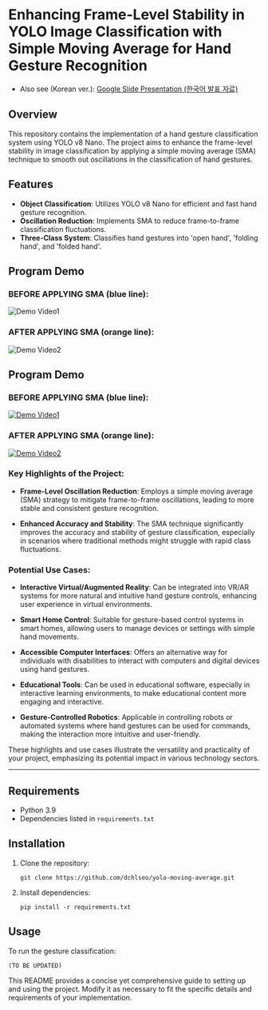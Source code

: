 # Enhancing Frame-Level Stability in YOLO Image Classification with Simple Moving Average for Hand Gesture Recognition

- Also see (Korean ver.):  [Google Slide Presentation (한국어 발표 자료)](https://docs.google.com/presentation/d/15e_nBQsfDuISFk8tTSFhq8_cxQKo__2_M940YDAwWbA/edit#slide=id.p)

## Overview
This repository contains the implementation of a hand gesture classification system using YOLO v8 Nano. The project aims to enhance the frame-level stability in image classification by applying a simple moving average (SMA) technique to smooth out oscillations in the classification of hand gestures.

## Features
- **Object Classification**: Utilizes YOLO v8 Nano for efficient and fast hand gesture recognition.
- **Oscillation Reduction**: Implements SMA to reduce frame-to-frame classification fluctuations.
- **Three-Class System**: Classifies hand gestures into 'open hand', 'folding hand', and 'folded hand'.


## Program Demo
### BEFORE APPLYING SMA (blue line):
![Demo Video1](assets/composite_original_compressed.gif)

### AFTER APPLYING SMA (orange line):
![Demo Video2](assets/composite_both_compressed.gif)







## Program Demo
### BEFORE APPLYING SMA (blue line):
[![Demo Video1](assets/composite_original_thumb.png)](assets/composite_original.mov "Watch Demo!")

### AFTER APPLYING SMA (orange line):
[![Demo Video2](assets/composite_both_thumb.png)](assets/composite_both.mov "Click to Watch Demo!")

### Key Highlights of the Project:

- **Frame-Level Oscillation Reduction**: Employs a simple moving average (SMA) strategy to mitigate frame-to-frame oscillations, leading to more stable and consistent gesture recognition.

- **Enhanced Accuracy and Stability**: The SMA technique significantly improves the accuracy and stability of gesture classification, especially in scenarios where traditional methods might struggle with rapid class fluctuations.

### Potential Use Cases:

- **Interactive Virtual/Augmented Reality**: Can be integrated into VR/AR systems for more natural and intuitive hand gesture controls, enhancing user experience in virtual environments.

- **Smart Home Control**: Suitable for gesture-based control systems in smart homes, allowing users to manage devices or settings with simple hand movements.

- **Accessible Computer Interfaces**: Offers an alternative way for individuals with disabilities to interact with computers and digital devices using hand gestures.

- **Educational Tools**: Can be used in educational software, especially in interactive learning environments, to make educational content more engaging and interactive.

- **Gesture-Controlled Robotics**: Applicable in controlling robots or automated systems where hand gestures can be used for commands, making the interaction more intuitive and user-friendly.

These highlights and use cases illustrate the versatility and practicality of your project, emphasizing its potential impact in various technology sectors.

-----------------
## Requirements
- Python 3.9
- Dependencies listed in `requirements.txt`

## Installation
1. Clone the repository:
   ```
   git clone https://github.com/dchlseo/yolo-moving-average.git
   ```
2. Install dependencies:
   ```
   pip install -r requirements.txt
   ```

## Usage
To run the gesture classification:
```
(TO BE UPDATED)
```



This README provides a concise yet comprehensive guide to setting up and using the project. Modify it as necessary to fit the specific details and requirements of your implementation.
